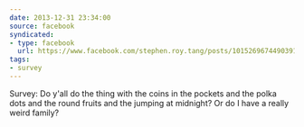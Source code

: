 ```yaml
---
date: 2013-12-31 23:34:00
source: facebook
syndicated:
- type: facebook
  url: https://www.facebook.com/stephen.roy.tang/posts/10152696744903912
tags:
- survey
---
```


Survey: Do y'all do the thing with the coins in the pockets and the polka dots and the round fruits and the jumping at midnight? Or do I have a really weird family?
